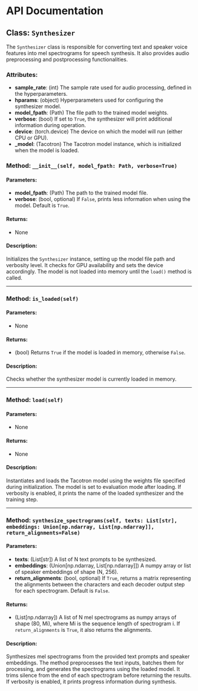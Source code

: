 # API Documentation

## Class: `Synthesizer`

The `Synthesizer` class is responsible for converting text and speaker voice features into mel spectrograms for speech synthesis. It also provides audio preprocessing and postprocessing functionalities.

### Attributes:
- **sample_rate**: (int) The sample rate used for audio processing, defined in the hyperparameters.
- **hparams**: (object) Hyperparameters used for configuring the synthesizer model.
- **model_fpath**: (Path) The file path to the trained model weights.
- **verbose**: (bool) If set to `True`, the synthesizer will print additional information during operation.
- **device**: (torch.device) The device on which the model will run (either CPU or GPU).
- **_model**: (Tacotron) The Tacotron model instance, which is initialized when the model is loaded.

### Method: `__init__(self, model_fpath: Path, verbose=True)`

#### Parameters:
- **model_fpath**: (Path) The path to the trained model file.
- **verbose**: (bool, optional) If `False`, prints less information when using the model. Default is `True`.

#### Returns:
- None

#### Description:
Initializes the `Synthesizer` instance, setting up the model file path and verbosity level. It checks for GPU availability and sets the device accordingly. The model is not loaded into memory until the `load()` method is called.

---

### Method: `is_loaded(self)`

#### Parameters:
- None

#### Returns:
- (bool) Returns `True` if the model is loaded in memory, otherwise `False`.

#### Description:
Checks whether the synthesizer model is currently loaded in memory.

---

### Method: `load(self)`

#### Parameters:
- None

#### Returns:
- None

#### Description:
Instantiates and loads the Tacotron model using the weights file specified during initialization. The model is set to evaluation mode after loading. If verbosity is enabled, it prints the name of the loaded synthesizer and the training step.

---

### Method: `synthesize_spectrograms(self, texts: List[str], embeddings: Union[np.ndarray, List[np.ndarray]], return_alignments=False)`

#### Parameters:
- **texts**: (List[str]) A list of N text prompts to be synthesized.
- **embeddings**: (Union[np.ndarray, List[np.ndarray]]) A numpy array or list of speaker embeddings of shape (N, 256).
- **return_alignments**: (bool, optional) If `True`, returns a matrix representing the alignments between the characters and each decoder output step for each spectrogram. Default is `False`.

#### Returns:
- (List[np.ndarray]) A list of N mel spectrograms as numpy arrays of shape (80, Mi), where Mi is the sequence length of spectrogram i. If `return_alignments` is `True`, it also returns the alignments.

#### Description:
Synthesizes mel spectrograms from the provided text prompts and speaker embeddings. The method preprocesses the text inputs, batches them for processing, and generates the spectrograms using the loaded model. It trims silence from the end of each spectrogram before returning the results. If verbosity is enabled, it prints progress information during synthesis.

